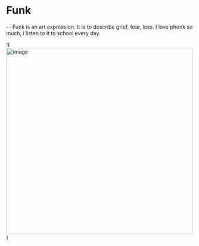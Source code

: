 # Funk

-- Funk is an art expression. It is to describe grief, fear, loss. I love phonk so much, i listen to it to school every day.

!(<img width="500" height="500" alt="image" src="https://github.com/user-attachments/assets/85373c9c-918b-4c34-b64e-3b7aaf457b8e" />)
